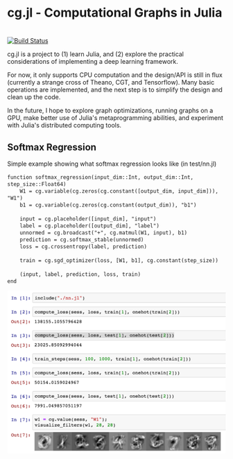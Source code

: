 # cg.jl - Computational Graphs in Julia
#
[![Build Status](https://travis-ci.org/dmrd/cg.jl.svg?branch=master)](https://travis-ci.org/dmrd/cg.jl)

cg.jl is a project to (1) learn Julia, and (2) explore the practical considerations of implementing a deep learning framework.

For now, it only supports CPU computation and the design/API is still in flux (currently a strange cross of Theano, CGT, and Tensorflow).  Many basic operations are implemented, and the next step is to simplify the design and clean up the code.

In the future, I hope to explore graph optimizations, running graphs on a GPU, make better use of Julia's metaprogramming abilities, and experiment with Julia's distributed computing tools.

## Softmax Regression
Simple example showing what softmax regression looks like (in test/nn.jl)
```
function softmax_regression(input_dim::Int, output_dim::Int, step_size::Float64)
    W1 = cg.variable(cg.zeros(cg.constant([output_dim, input_dim])), "W1")
    b1 = cg.variable(cg.zeros(cg.constant(output_dim)), "b1")

    input = cg.placeholder([input_dim], "input")
    label = cg.placeholder([output_dim], "label")
    unnormed = cg.broadcast("+", cg.matmul(W1, input), b1)
    prediction = cg.softmax_stable(unnormed)
    loss = cg.crossentropy(label, prediction)

    train = cg.sgd_optimizer(loss, [W1, b1], cg.constant(step_size))

    (input, label, prediction, loss, train)
end
```

![Example run showing loss](examples/softmax.png)
